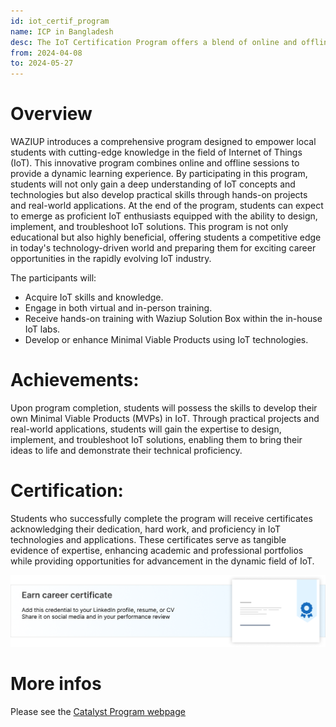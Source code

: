 ```yaml
---
id: iot_certif_program
name: ICP in Bangladesh
desc: The IoT Certification Program offers a blend of online and offline sessions to deliver a comprehensive learning experience in the field of Internet of Things (IoT). Students will delve into IoT concepts, engage in hands-on projects, and emerge as proficient IoT enthusiasts by the program's end.
from: 2024-04-08
to: 2024-05-27
---
```


<!-- ![hubiquitous logo](hubiquitous-logo.png) -->

# Overview

WAZIUP introduces a comprehensive program designed to empower local students with cutting-edge knowledge in the field of Internet of Things (IoT). This innovative program combines online and offline sessions to provide a dynamic learning experience. By participating in this program, students will not only gain a deep understanding of IoT concepts and technologies but also develop practical skills through hands-on projects and real-world applications. At the end of the program, students can expect to emerge as proficient IoT enthusiasts equipped with the ability to design, implement, and troubleshoot IoT solutions. This program is not only educational but also highly beneficial, offering students a competitive edge in today's technology-driven world and preparing them for exciting career opportunities in the rapidly evolving IoT industry.

The participants will:
- Acquire IoT skills and knowledge.
- Engage in both virtual and in-person training.
- Receive hands-on training with Waziup Solution Box within the in-house IoT labs.
- Develop or enhance Minimal Viable Products using IoT technologies.

# Achievements:
Upon program completion, students will possess the skills to develop their own Minimal Viable Products (MVPs) in IoT. Through practical projects and real-world applications, students will gain the expertise to design, implement, and troubleshoot IoT solutions, enabling them to bring their ideas to life and demonstrate their technical proficiency.


# Certification:
Students who successfully complete the program will receive certificates acknowledging their dedication, hard work, and proficiency in IoT technologies and applications. These certificates serve as tangible evidence of expertise, enhancing academic and professional portfolios while providing opportunities for advancement in the dynamic field of IoT.

![timeline](img/certif.png)


<!-- # Timeline

![timeline](img/timeline.png) -->

# More infos

Please see the [Catalyst Program webpage](https://hubiquitous.eu/techhub-catalyst-program/)


